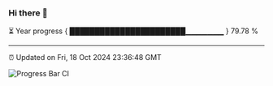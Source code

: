 ### Hi there 👋

⏳ Year progress { ███████████████████████▁▁▁▁▁▁▁ } 79.78 %

---

⏰ Updated on Fri, 18 Oct 2024 23:36:48 GMT

![Progress Bar CI](https://github.com/IshwaranRudhara/GIT-ACTION/workflows/Progress%20Bar%20CI/badge.svg)
